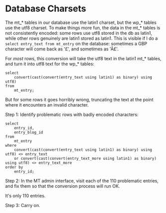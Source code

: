 # Database Charsets

The mt_* tables in our database use the latin1 charset, but the wp_* tables use
the utf8 charset. To make things more fun, the data in the mt_* tables is not
consistently encoded: some rows use utf8 stored in the db as latin1, while
other rows genuinely are latin1 stored as latin1. This is visible if I do a
`select entry_text from mt_entry` on the database: sometimes a GBP character
will come back as '£', and sometimes as 'Â£'.

For *most* rows, this conversion will take the utf8 text in the latin1 mt_* tables,
and turn it into utf8 text for the wp_* tables:

```
select 
	convert(cast(convert(entry_text using latin1) as binary) using utf8)
from
	mt_entry;
```

But for some rows it goes horribly wrong, truncating the text at the point where
it encounters an invalid character.

Step 1: Identify problematic rows with badly encoded characters:

```
select
	entry_id, 
	entry_blog_id
from
	mt_entry
where
	convert(cast(convert(entry_text using latin1) as binary) using utf8) <> entry_text
	or convert(cast(convert(entry_text_more using latin1) as binary) using utf8) <> entry_text_more
order by
	entry_id;
```

Step 2: In the MT admin interface, visit each of the 110 problematic entries, and fix them
so that the conversion process will run OK.

It's only 110 entries.

Step 3: Carry on.
